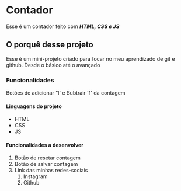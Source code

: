 # Contador
Esse é um contador feito com _**HTML, CSS e JS**_
## O porquê desse projeto
Esse é um mini-projeto criado para focar no meu aprendizado de git e github. Desde o básico até o avançado
### Funcionalidades
Botões de adicionar '1' e Subtrair '1' da contagem
#### Linguagens do projeto
* HTML
* CSS
* JS
#### Funcionalidades a desenvolver
1. Botão de resetar contagem
2. Botão de salvar contagem
3. Link das minhas redes-sociais
    1. Instagram
    2. Github 
